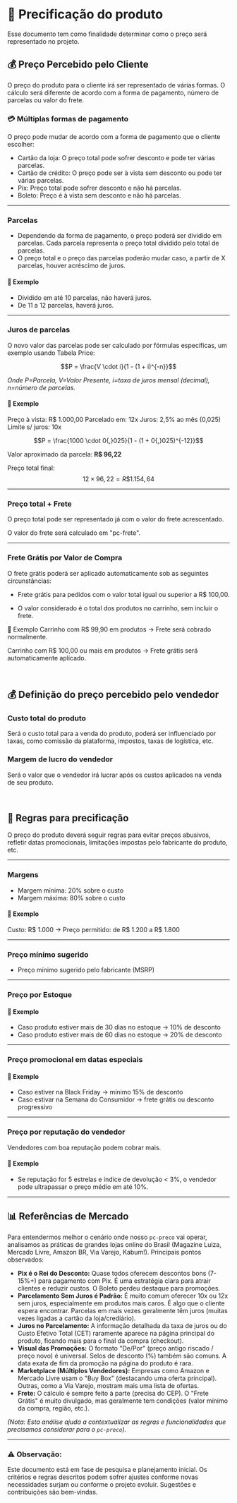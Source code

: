 # 💸 Precificação do produto

Esse documento tem como finalidade determinar como o preço será representado no projeto.

## 💰 Preço Percebido pelo Cliente

O preço do produto para o cliente irá ser representado de várias formas. O cálculo será diferente de acordo com a forma de pagamento, número de parcelas ou valor do frete.

### 💳 Múltiplas formas de pagamento

O preço pode mudar de acordo com a forma de pagamento que o cliente escolher:

- Cartão da loja: O preço total pode sofrer desconto e pode ter várias parcelas.
- Cartão de crédito: O preço pode ser à vista sem desconto ou pode ter várias parcelas.
- Pix: Preço total pode sofrer desconto e não há parcelas.
- Boleto: Preço é à vista sem desconto e não há parcelas.

---

### Parcelas

- Dependendo da forma de pagamento, o preço poderá ser dividido em parcelas. Cada parcela representa o preço total dividido pelo total de parcelas.
- O preço total e o preço das parcelas poderão mudar caso, a partir de X parcelas, houver acréscimo de juros.

#### 📌 Exemplo

- Dividido em até 10 parcelas, não haverá juros.
- De 11 a 12 parcelas, haverá juros.

---

### Juros de parcelas

O novo valor das parcelas pode ser calculado por fórmulas específicas, um exemplo usando Tabela Price:

$$P = \frac{V \cdot i}{1 - (1 + i)^{-n}}$$

*Onde $P$=Parcela, $V$=Valor Presente, $i$=taxa de juros mensal (decimal), $n$=número de parcelas.*

#### 📌 Exemplo

Preço à vista: R$ 1.000,00
Parcelado em: 12x
Juros: 2,5% ao mês (0,025)
Limite s/ juros: 10x

$$P = \frac{1000 \cdot 0{,}025}{1 - (1 + 0{,}025)^{-12}}$$

Valor aproximado da parcela: **R$ 96,22**

Preço total final:
$$12 \times 96,22 = R\$ 1.154,64$$

---

### Preço total + Frete

O preço total pode ser representado já com o valor do frete acrescentado.

O valor do frete será calculado em "pc-frete".

---

### Frete Grátis por Valor de Compra

O frete grátis poderá ser aplicado automaticamente sob as seguintes circunstâncias:

- Frete grátis para pedidos com o valor total igual ou superior a R$ 100,00.

- O valor considerado é o total dos produtos no carrinho, sem incluir o frete.

📌 Exemplo
Carrinho com R$ 99,90 em produtos → Frete será cobrado normalmente.

Carrinho com R$ 100,00 ou mais em produtos → Frete grátis será automaticamente aplicado.

<br>

## 💰 Definição do preço percebido pelo vendedor

### Custo total do produto

Será o custo total para a venda do produto, poderá ser influenciado por taxas, como comissão da plataforma, impostos, taxas de logística, etc.

### Margem de lucro do vendedor

Será o valor que o vendedor irá lucrar após os custos aplicados na venda de seu produto.

<br>

## 🎯 Regras para precificação

O preço do produto deverá seguir regras para evitar preços abusivos, refletir datas promocionais, limitações impostas pelo fabricante do produto, etc.  

---

### Margens

- Margem mínima: 20% sobre o custo
- Margem máxima: 80% sobre o custo

#### 📌 Exemplo

Custo: R$ 1.000 → Preço permitido: de R$ 1.200 a R$ 1.800

---

### Preço mínimo sugerido

- Preço mínimo sugerido pelo fabricante (MSRP)

---

### Preço por Estoque

#### 📌 Exemplo

- Caso produto estiver mais de 30 dias no estoque → 10% de desconto
- Caso produto estiver mais de 60 dias no estoque → 20% de desconto

---

### Preço promocional em datas especiais

#### 📌 Exemplo

- Caso estiver na Black Friday → mínimo 15% de desconto
- Caso estivar na Semana do Consumidor → frete grátis ou desconto progressivo

---

### Preço por reputação do vendedor

Vendedores com boa reputação podem cobrar mais.

#### 📌 Exemplo

* Se reputação for 5 estrelas e índice de devolução < 3%, o vendedor pode ultrapassar o preço médio em até 10%.

---

## 📊 Referências de Mercado

Para entendermos melhor o cenário onde nosso `pc-preco` vai operar, analisamos as práticas de grandes lojas online do Brasil (Magazine Luiza, Mercado Livre, Amazon BR, Via Varejo, Kabum!). Principais pontos observados:

* **Pix é o Rei do Desconto:** Quase todos oferecem descontos bons (7-15%+) para pagamento com Pix. É uma estratégia clara para atrair clientes e reduzir custos. O Boleto perdeu destaque para promoções.
* **Parcelamento Sem Juros é Padrão:** É muito comum oferecer 10x ou 12x sem juros, especialmente em produtos mais caros. É algo que o cliente espera encontrar. Parcelas em mais vezes geralmente têm juros (muitas vezes ligadas a cartão da loja/crediário).
* **Juros no Parcelamento:** A informação detalhada da taxa de juros ou do Custo Efetivo Total (CET) raramente aparece na página principal do produto, ficando mais para o final da compra (checkout).
* **Visual das Promoções:** O formato "De/Por" (preço antigo riscado / preço novo) é universal. Selos de desconto (%) também são comuns. A data exata de fim da promoção na página do produto é rara.
* **Marketplace (Múltiplos Vendedores):** Empresas como Amazon e Mercado Livre usam o "Buy Box" (destacando uma oferta principal). Outras, como a Via Varejo, mostram mais uma lista de ofertas.
* **Frete:** O cálculo é sempre feito à parte (precisa do CEP). O "Frete Grátis" é muito divulgado, mas geralmente tem condições (valor mínimo da compra, região, etc.).

*(Nota: Esta análise ajuda a contextualizar as regras e funcionalidades que precisamos considerar para o `pc-preco`).*

---

### ⚠️  Observação: 

Este documento está em fase de pesquisa e planejamento inicial. Os critérios e regras descritos podem sofrer ajustes conforme novas necessidades surjam ou conforme o projeto evoluir. Sugestões e contribuições são bem-vindas.